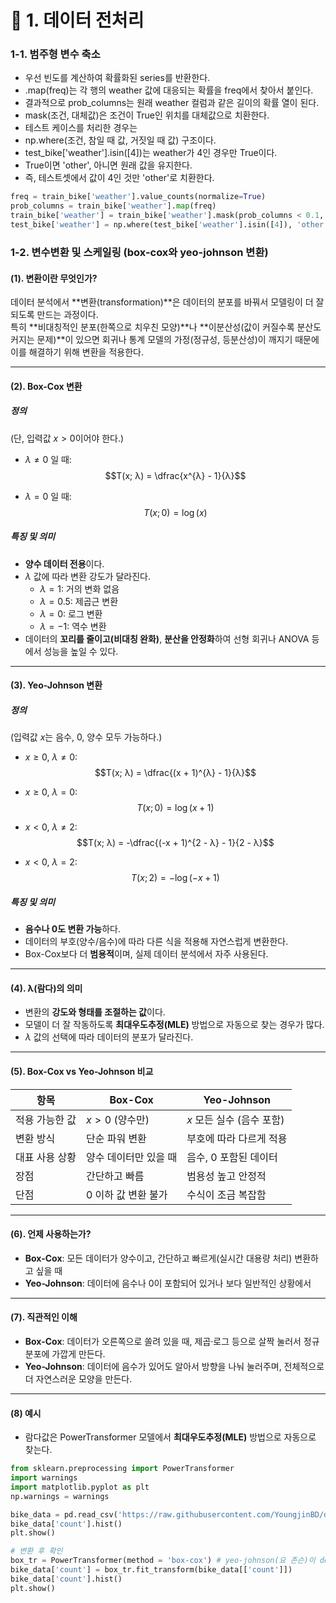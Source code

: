 # 📌 1. 데이터 전처리
### 1-1. 범주형 변수 축소
- 우선 빈도를 계산하여 확률화된 series를 반환한다.
- .map(freq)는 각 행의 weather 값에 대응되는 확률을 freq에서 찾아서 붙인다.
- 결과적으로 prob_columns는 원래 weather 컬럼과 같은 길이의 확률 열이 된다.
- mask(조건, 대체값)은 조건이 True인 위치를 대체값으로 치환한다.
- 테스트 케이스를 처리한 경우는
- np.where(조건, 참일 때 값, 거짓일 때 값) 구조이다.
- test_bike['weather'].isin([4])는 weather가 4인 경우만 True이다.
- True이면 'other', 아니면 원래 값을 유지한다.
- 즉, 테스트셋에서 값이 4인 것만 'other'로 치환한다.
```py
freq = train_bike['weather'].value_counts(normalize=True)
prob_columns = train_bike['weather'].map(freq)
train_bike['weather'] = train_bike['weather'].mask(prob_columns < 0.1, 'other')
test_bike['weather'] = np.where(test_bike['weather'].isin([4]), 'other', test_bike['weather'])
```

### 1-2. 변수변환 및 스케일링 (box-cox와 yeo-johnson 변환)
#### (1). 변환이란 무엇인가?

데이터 분석에서 **변환(transformation)**은 데이터의 분포를 바꿔서 모델링이 더 잘 되도록 만드는 과정이다.  
특히 **비대칭적인 분포(한쪽으로 치우친 모양)**나 **이분산성(값이 커질수록 분산도 커지는 문제)**이 있으면 회귀나 통계 모델의 가정(정규성, 등분산성)이 깨지기 때문에 이를 해결하기 위해 변환을 적용한다.

---

#### (2). Box-Cox 변환

##### 정의  
(단, 입력값 $x > 0$이어야 한다.)

- $λ ≠ 0$ 일 때:  
  $$T(x; λ) = \dfrac{x^{λ} - 1}{λ}$$

- $λ = 0$ 일 때:  
  $$T(x; 0) = \log(x)$$

##### 특징 및 의미
- **양수 데이터 전용**이다.  
- $λ$ 값에 따라 변환 강도가 달라진다.  
  - $λ = 1$: 거의 변화 없음  
  - $λ = 0.5$: 제곱근 변환  
  - $λ = 0$: 로그 변환  
  - $λ = -1$: 역수 변환  
- 데이터의 **꼬리를 줄이고(비대칭 완화)**, **분산을 안정화**하여 선형 회귀나 ANOVA 등에서 성능을 높일 수 있다.

---

#### (3). Yeo-Johnson 변환

##### 정의  
(입력값 $x$는 음수, 0, 양수 모두 가능하다.)

- $x ≥ 0$, $λ ≠ 0$:  
  $$T(x; λ) = \dfrac{(x + 1)^{λ} - 1}{λ}$$

- $x ≥ 0$, $λ = 0$:  
  $$T(x; 0) = \log(x + 1)$$

- $x < 0$, $λ ≠ 2$:  
  $$T(x; λ) = -\dfrac{(-x + 1)^{2 - λ} - 1}{2 - λ}$$

- $x < 0$, $λ = 2$:  
  $$T(x; 2) = -\log(-x + 1)$$

##### 특징 및 의미
- **음수나 0도 변환 가능**하다.  
- 데이터의 부호(양수/음수)에 따라 다른 식을 적용해 자연스럽게 변환한다.  
- Box-Cox보다 더 **범용적**이며, 실제 데이터 분석에서 자주 사용된다.

---

#### (4). λ(람다)의 의미

- 변환의 **강도와 형태를 조절하는 값**이다.  
- 모델이 더 잘 작동하도록 **최대우도추정(MLE)** 방법으로 자동으로 찾는 경우가 많다.  
- $λ$ 값의 선택에 따라 데이터의 분포가 달라진다.

---

#### (5). Box-Cox vs Yeo-Johnson 비교

| 항목 | Box-Cox | Yeo-Johnson |
|------|--------|--------------|
| 적용 가능한 값 | $x > 0$ (양수만) | $x$ 모든 실수 (음수 포함) |
| 변환 방식 | 단순 파워 변환 | 부호에 따라 다르게 적용 |
| 대표 사용 상황 | 양수 데이터만 있을 때 | 음수, 0 포함된 데이터 |
| 장점 | 간단하고 빠름 | 범용성 높고 안정적 |
| 단점 | 0 이하 값 변환 불가 | 수식이 조금 복잡함 |

---

#### (6). 언제 사용하는가?

- **Box-Cox**: 모든 데이터가 양수이고, 간단하고 빠르게(실시간 대용량 처리) 변환하고 싶을 때  
- **Yeo-Johnson**: 데이터에 음수나 0이 포함되어 있거나 보다 일반적인 상황에서  

---

#### (7). 직관적인 이해

- **Box-Cox**: 데이터가 오른쪽으로 쏠려 있을 때, 제곱·로그 등으로 살짝 눌러서 정규분포에 가깝게 만든다.  
- **Yeo-Johnson**: 데이터에 음수가 있어도 알아서 방향을 나눠 눌러주며, 전체적으로 더 자연스러운 모양을 만든다.

---

#### (8) 예시
- 람다값은 PowerTransformer 모델에서 **최대우도추정(MLE)** 방법으로 자동으로 찾는다.
```py
from sklearn.preprocessing import PowerTransformer
import warnings
import matplotlib.pyplot as plt
np.warnings = warnings

bike_data = pd.read_csv('https://raw.githubusercontent.com/YoungjinBD/data/main/bike_train.csv')
bike_data['count'].hist()
plt.show()

# 변환 후 확인
box_tr = PowerTransformer(method = 'box-cox') # yeo-johnson(요 존슨)이 default
bike_data['count'] = box_tr.fit_transform(bike_data[['count']])
bike_data['count'].hist()
plt.show()
```